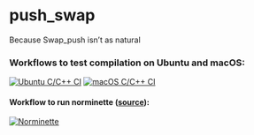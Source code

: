 # push_swap
Because Swap_push isn’t as natural

### Workflows to test compilation on Ubuntu and macOS:
[![Ubuntu C/C++ CI](https://github.com/pde-bakk/push_swap/actions/workflows/ubuntu-build.yml/badge.svg)](https://github.com/pde-bakk/push_swap/actions/workflows/ubuntu-build.yml)
[![macOS C/C++ CI](https://github.com/pde-bakk/push_swap/actions/workflows/macos-build.yml/badge.svg)](https://github.com/pde-bakk/push_swap/actions/workflows/macos-build.yml)

#### Workflow to run norminette ([source](https://github.com/alexandregv/norminette-action)): 
[![Norminette](https://github.com/pde-bakk/push_swap/actions/workflows/norminette.yml/badge.svg)](https://github.com/pde-bakk/push_swap/actions/workflows/norminette.yml)
